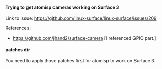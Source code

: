#### Trying to get atomisp cameras working on Surface 3

Link to issue: https://github.com/linux-surface/linux-surface/issues/209

References:
- https://github.com/jhand2/surface-camera
  [I referenced GPIO part.]

#### patches dir

You need to apply those patches first for atomisp to work on Surface 3.
